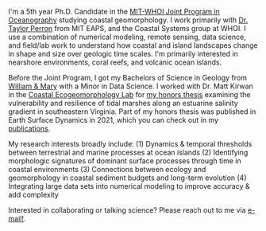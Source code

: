 I'm a 5th year Ph.D. Candidate in the [MIT-WHOI Joint Program in Oceanography](https://mit.whoi.edu) studying coastal geomorphology. I work primarily with [Dr. Taylor Perron](https://taylorperron.org/) from MIT EAPS, and the Coastal Systems group at WHOI. I use a combination of numerical modeling, remote sensing, data science, and field/lab work to understand how coastal and island landscapes change in shape and size over geologic time scales. I'm primarily interested in nearshore environments, coral reefs, and volcanic ocean islands.

Before the Joint Program, I got my Bachelors of Science in Geology from [William & Mary](https://www.wm.edu/as/geology/) with a Minor in Data Science. I worked with Dr. Matt Kirwan in the [Coastal Ecogeomorphology Lab](https://mattkirwanmarsh.com/) for [my honors thesis](https://scholarworks.wm.edu/honorstheses/1552/) examining the vulnerability and resilience of tidal marshes along an estuarine salinity gradient in southeastern Virginia. Part of my honors thesis was published in Earth Surface Dynamics in 2021, which you can check out in my [publications](https://gillenmn.github.io/publications/).

My research interests broadly include: (1) Dynamics & temporal thresholds between terrestrial and marine processes at ocean islands (2) Identifying morphologic signatures of dominant surface processes through time in coastal environments (3) Connections between ecology and geomorphology in coastal sediment budgets and long-term evolution (4) Integrating large data sets into numerical modeling to improve accuracy & add complexity

Interested in collaborating or talking science? Please reach out to me via [e-mail!](mailto:mgillen@mit.edu).
